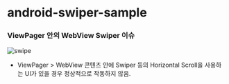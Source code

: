 # android-swiper-sample

### ViewPager 안의 WebView Swiper 이슈

![swipe](https://user-images.githubusercontent.com/50819260/103495712-12505600-4e7f-11eb-9edb-ab20135079e2.png)


* ViewPager > WebView 콘텐츠 안에 Swiper 등의 Horizontal Scroll을 사용하는 UI가 있을 경우 정상적으로 작동하지 않음.



